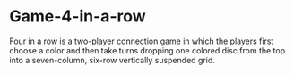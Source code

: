 # Game-4-in-a-row
Four in a row is a two-player connection game in which the players first choose a color and then take turns dropping one colored disc from the top into a seven-column, six-row vertically suspended grid. 
